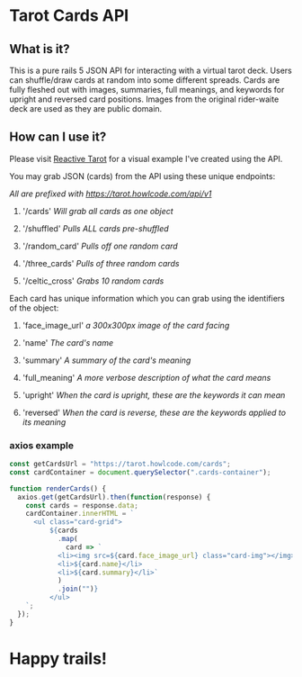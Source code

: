 # Tarot Cards API

## What is it?

This is a pure rails 5 JSON API for interacting with a virtual tarot deck. Users can
shuffle/draw cards at random into some different spreads.
Cards are fully fleshed out with images, summaries, full meanings, and keywords for upright and reversed card positions.
Images from the original rider-waite deck are used as they are public domain.

## How can I use it?

Please visit [Reactive Tarot](https://tarot-react.howlcode.com) for a visual example I've created using the API.

You may grab JSON (cards) from the API using these unique endpoints:

_All are prefixed with https://tarot.howlcode.com/api/v1_

1. '/cards' _Will grab all cards as one object_

2. '/shuffled' _Pulls ALL cards pre-shuffled_

3. '/random_card' _Pulls off one random card_

4. '/three_cards' _Pulls of three random cards_

5. '/celtic_cross' _Grabs 10 random cards_

Each card has unique information which you can grab using the identifiers of the object:

1. 'face_image_url' _a 300x300px image of the card facing_

2. 'name' _The card's name_

3. 'summary' _A summary of the card's meaning_

4. 'full_meaning' _A more verbose description of what the card means_

5. 'upright' _When the card is upright, these are the keywords it can mean_

6. 'reversed' _When the card is reverse, these are the keywords applied to its meaning_

### axios example

```javascript
const getCardsUrl = "https://tarot.howlcode.com/cards";
const cardContainer = document.querySelector(".cards-container");

function renderCards() {
  axios.get(getCardsUrl).then(function(response) {
    const cards = response.data;
    cardContainer.innerHTML = `
	  <ul class="card-grid">
          ${cards
            .map(
              card => `
            <li><img src=${card.face_image_url} class="card-img"></img></li>
            <li>${card.name}</li>
            <li>${card.summary}</li>`
            )
            .join("")}
          </ul>
	`;
  });
}
```

# Happy trails!
